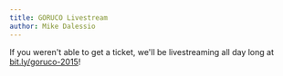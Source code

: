 ```yaml
---
title: GORUCO Livestream
author: Mike Dalessio
---
```


If you weren't able to get a ticket, we'll be livestreaming all day long at [bit.ly/goruco-2015](http://bit.ly/goruco-2015)!
